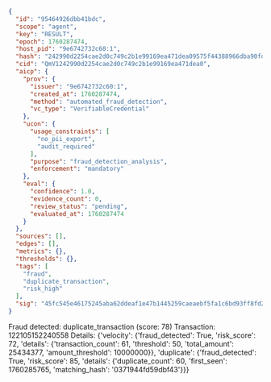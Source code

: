 ```json
{
  "id": "95464926dbb41bdc",
  "scope": "agent",
  "key": "RESULT",
  "epoch": 1760287474,
  "host_pid": "9e6742732c60:1",
  "hash": "242990d2254cae2d0c749c2b1e99169ea471dea09575f44388966dba90fdceb2",
  "cid": "QmV1242990d2254cae2d0c749c2b1e99169ea471dea0",
  "aicp": {
    "prov": {
      "issuer": "9e6742732c60:1",
      "created_at": 1760287474,
      "method": "automated_fraud_detection",
      "vc_type": "VerifiableCredential"
    },
    "ucon": {
      "usage_constraints": [
        "no_pii_export",
        "audit_required"
      ],
      "purpose": "fraud_detection_analysis",
      "enforcement": "mandatory"
    },
    "eval": {
      "confidence": 1.0,
      "evidence_count": 0,
      "review_status": "pending",
      "evaluated_at": 1760287474
    }
  },
  "sources": [],
  "edges": [],
  "metrics": {},
  "thresholds": {},
  "tags": [
    "fraud",
    "duplicate_transaction",
    "risk_high"
  ],
  "sig": "45fc545e46175245aba62ddeaf1e47b1445259caeaebf5fa1c6bd93ff8fd27fa"
}
```

Fraud detected: duplicate_transaction (score: 78)
Transaction: 122105152240558
Details: {'velocity': {'fraud_detected': True, 'risk_score': 72, 'details': {'transaction_count': 61, 'threshold': 50, 'total_amount': 25434377, 'amount_threshold': 10000000}}, 'duplicate': {'fraud_detected': True, 'risk_score': 85, 'details': {'duplicate_count': 60, 'first_seen': 1760285765, 'matching_hash': '0371944fd59dbf43'}}}